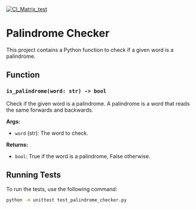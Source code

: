 [![CI_Matrix_test](https://github.com/nogibjj/Mobasserul_Haque_Week4_Matrix_Build/actions/workflows/CI_Matrix_test.yml/badge.svg)](https://github.com/nogibjj/Mobasserul_Haque_Week4_Matrix_Build/actions/workflows/CI_Matrix_test.yml)

# Palindrome Checker

This project contains a Python function to check if a given word is a palindrome. 

## Function

### `is_palindrome(word: str) -> bool`

Check if the given word is a palindrome. A palindrome is a word that reads the same forwards and backwards.

**Args:**
- `word` (str): The word to check.

**Returns:**
- `bool`: True if the word is a palindrome, False otherwise.

## Running Tests

To run the tests, use the following command:

```bash
python -m unittest test_palindrome_checker.py
